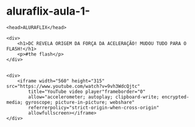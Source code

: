 # aluraflix-aula-1-
<html>

<head>
    <link rel="stylesheet" href="style.css" />
    <title>AluraFlix</title>
</head>

<body>

    <head>ALURAFLIX</head>

    <div>
        <h1>DC REVELA ORIGEM DA FORÇA DA ACELERAÇÃO! MUDOU TUDO PARA O FLASH!</h1>
        <p>#the flash</p>
    </div>


    <div>
        <iframe width="560" height="315" src="https://www.youtube.com/watch?v=9vh3WdcQjtc" 
            title="YouTube video player"frameborder="0"
            allow="accelerometer; autoplay; clipboard-write; encrypted-media; gyroscope; picture-in-picture; webshare"
            referrerpolicy="strict-origin-when-cross-origin" 
            allowfullscreen></iframe>
    </div>

</body>



</html>
